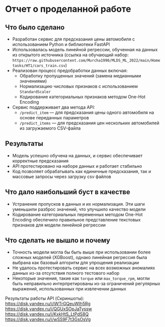 # Отчет о проделанной работе

## Что было сделано
- Разработан сервис для предсказания цены автомобиля с использованием Python и библиотеки FastAPI
- Использовалась модель линейной регрессии, обученная на данных из открытого источника (ссылка на обучающий набор: `https://raw.githubusercontent.com/Murcha1990/MLDS_ML_2022/main/Hometasks/HT1/cars_train.csv`)
- Реализован процесс предобработки данных включая:
  - Обработку пропущенных значений (замена медианными значениями)
  - Нормализацию числовых признаков с использованием `StandardScaler`
  - Кодирование категориальных признаков методом One-Hot Encoding
- Сервис поддерживает два метода API:
  - `/predict_item` — для предсказания цены одного автомобиля на основе переданных параметров
  - `/predict_items` — для предсказания цен нескольких автомобилей из загружаемого CSV-файла

## Результаты
- Модель успешно обучена на данных, и сервис обеспечивает корректные предсказания
- API протестировано на наборе данных и работает стабильно
- Код позволяет обрабатывать как единичные предсказания, так и массовые запросы через загрузку csv файлов

## Что дало наибольший буст в качестве
- Устранение пропусков в данных и их нормализация. Эти шаги уменьшили разброс значений, что улучшило качество модели
- Кодирование категориальных переменных методом One-Hot Encoding обеспечило правильное представление текстовых признаков для модели линейной регрессии

## Что сделать не вышло и почему
- Точность модели могла бы быть выше при использовании более сложных моделей (XGBoost), однако линейная регрессия была выбрана как базовый алгоритм для упрощения реализации
- Не удалось протестировать сервис на всех возможных аномалиях данных из-за отсутствия полного тестового набор
- Некоторые значения, такие как `torque` или `max_torque_rpm`, могли быть неправильно интерпретированы из-за ограничений регулярных выражений, использованных при извлечении данных

Результаты работы API (Скриншоты): </br>
https://disk.yandex.ru/i/iWTrGQeuWIh5Rg </br>
https://disk.yandex.ru/i/QGUxSOpJaTyssw </br>
https://disk.yandex.ru/i/KxkHtS_LtPdS8Q </br>
https://disk.yandex.ru/i/wSS9F7t3GsOsVg </br>

